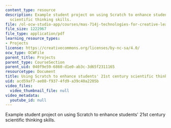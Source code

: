 ```yaml
---
content_type: resource
description: Example student project on using Scratch to enhance students' 21st century
  scientific thinking skills.
file: /ol-ocw-studio-app/courses/mas-714j-technologies-for-creative-learning-fall-2009/acd59af7ae08f9374fd9a39c40a2205b_MITMAS_714JF09_proj4_brief.pdf
file_size: 1222967
file_type: application/pdf
learning_resource_types:
- Projects
license: https://creativecommons.org/licenses/by-nc-sa/4.0/
ocw_type: OCWFile
parent_title: Projects
parent_type: CourseSection
parent_uid: 040f9e59-6860-d1e0-ab3c-3d65f2311165
resourcetype: Document
title: Using Scratch to enhance students' 21st century scientific thinking skills
uid: acd59af7-ae08-f937-4fd9-a39c40a2205b
video_files:
  video_thumbnail_file: null
video_metadata:
  youtube_id: null
---
```

Example student project on using Scratch to enhance students' 21st century scientific thinking skills.